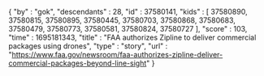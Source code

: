 {
  "by" : "gok",
  "descendants" : 28,
  "id" : 37580141,
  "kids" : [ 37580890, 37580815, 37580895, 37580445, 37580703, 37580868, 37580683, 37580479, 37580773, 37580581, 37580824, 37580727 ],
  "score" : 103,
  "time" : 1695181343,
  "title" : "FAA authorizes Zipline to deliver commercial packages using drones",
  "type" : "story",
  "url" : "https://www.faa.gov/newsroom/faa-authorizes-zipline-deliver-commercial-packages-beyond-line-sight"
}
